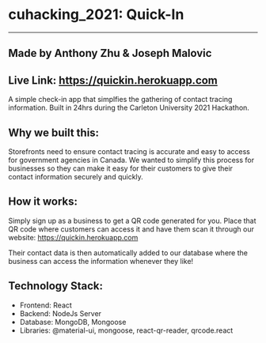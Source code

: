 # cuhacking_2021: Quick-In 
<hr />
<h2>Made by Anthony Zhu & Joseph Malovic</h2>

## Live Link: https://quickin.herokuapp.com

A simple check-in app that simplfies the gathering of contact tracing information. 
Built in 24hrs during the Carleton University 2021 Hackathon. 

## Why we built this: 

Storefronts need to ensure contact tracing is accurate and easy to access for government agencies in Canada. We wanted to simplify this process for businesses
so they can make it easy for their customers to give their contact information securely and quickly. 

## How it works: 

Simply sign up as a business to get a QR code generated for you. Place that QR code where customers can access it and have them scan it through our website:
https://quickin.herokuapp.com

Their contact data is then automatically added to our database where the business can access the information whenever they like! 


## Technology Stack:

* Frontend: React
* Backend: NodeJs Server
* Database: MongoDB, Mongoose
* Libraries: @material-ui, mongoose, react-qr-reader, qrcode.react

